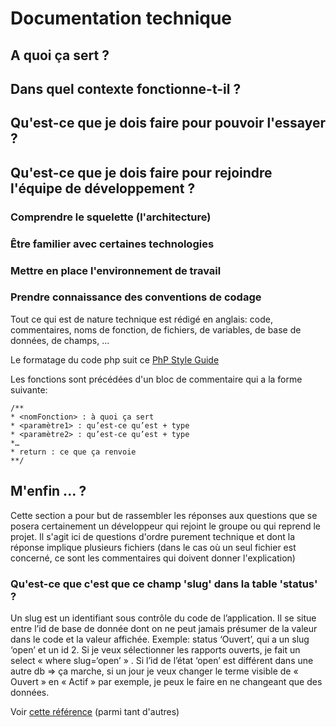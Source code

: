 # Documentation technique

## A quoi ça sert ?

## Dans quel contexte fonctionne-t-il ?

## Qu'est-ce que je dois faire pour pouvoir l'essayer ?

## Qu'est-ce que je dois faire pour rejoindre l'équipe de développement ?

### Comprendre le squelette (l'architecture)

### Être familier avec certaines technologies

### Mettre en place l'environnement de travail

### Prendre connaissance des conventions de codage

Tout ce qui est de nature technique est rédigé en anglais: code, commentaires, noms de fonction, de fichiers, de variables, de base de données, de champs, ...

Le formatage du code php suit ce [PhP Style Guide](https://gist.github.com/ryansechrest/8138375)

Les fonctions sont précédées d'un bloc de commentaire qui a la forme suivante:

```
/**
* <nomFonction> : à quoi ça sert
* <paramètre1> : qu’est-ce qu’est + type
* <paramètre2> : qu’est-ce qu’est + type
*…
* return : ce que ça renvoie
**/
```

## M'enfin ... ?

Cette section a pour but de rassembler les réponses aux questions que se posera certainement un développeur qui rejoint le groupe ou qui reprend le projet.
Il s'agit ici de questions d'ordre purement technique et dont la réponse implique plusieurs fichiers (dans le cas où un seul fichier est concerné, ce sont les commentaires qui doivent donner l'explication)

### Qu'est-ce que c'est que ce champ 'slug' dans la table 'status' ?

Un slug est un identifiant sous contrôle du code de l’application. Il se situe entre l’id de base de donnée dont on ne peut jamais présumer de la valeur dans le code et la valeur affichée. Exemple: status ‘Ouvert’, qui a un slug ‘open’ et un id 2. Si je veux sélectionner les rapports ouverts, je fait un select « where slug=‘open’ » . Si l’id de l’état ‘open’ est différent dans une autre db => ça marche, si un jour je veux changer le terme visible de « Ouvert » en « Actif » par exemple, je peux le faire en ne changeant que des données. 

Voir [cette référence](https://medium.com/dailyjs/web-developer-playbook-slug-a6dcbe06c284) (parmi tant d'autres)


